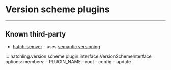 # Version scheme plugins

-----

## Known third-party

- [hatch-semver](https://github.com/Nagidal/hatch-semver) - uses [semantic versioning](https://semver.org)

::: hatchling.version.scheme.plugin.interface.VersionSchemeInterface
    options:
      members:
      - PLUGIN_NAME
      - root
      - config
      - update
